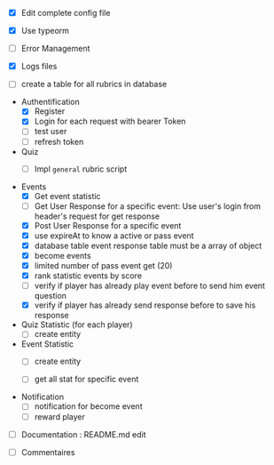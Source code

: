 - [X] Edit complete config file

- [X] Use typeorm

- [ ] Error Management

- [X] Logs files

- [ ] create a table for all rubrics in database 

- Authentification
    - [X] Register 
    - [X] Login for each request with bearer Token
    - [ ] test user
    - [ ] refresh token
  
- Quiz
  - [ ] Impl `general` rubric script

  
- Events
    - [X] Get event statistic
    - [ ] Get User Response for a specific event: Use user's login from header's request for get response
    - [X] Post User Response for a specific event
    - [X] use expireAt to know a active or pass event
    - [X] database table event response table must be a array of object
    - [X] become events
    - [X] limited number of pass event get (20)
    - [X] rank statistic events by score
    - [ ] verify if player has already play event before to send him event question
    - [X] verify if player has already send response before to save his response

- Quiz Statistic (for each player)
    - [ ] create entity
- Event Statistic
    - [ ] create entity
    - [ ] get all stat for specific event


- Notification
    - [ ] notification for become event
    - [ ] reward player

- [ ] Documentation : README.md edit
  
- [ ] Commentaires
